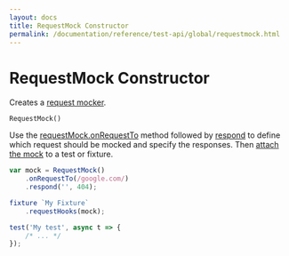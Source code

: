 ```yaml
---
layout: docs
title: RequestMock Constructor
permalink: /documentation/reference/test-api/global/requestmock.html
---
```

# RequestMock Constructor

Creates a [request mocker](../requestmock/README.md).

```text
RequestMock()
```

Use the [requestMock.onRequestTo](../requestmock/onrequestto.md) method followed by [respond](../requestmock/respond.md) to define which request should be mocked and specify the responses. Then [attach the mock](../../../guides/advanced-guides/intercept-http-requests.md#attach-hooks-to-tests-and-fixtures) to a test or fixture.

```js
var mock = RequestMock()
    .onRequestTo(/google.com/)
    .respond('', 404);

fixture `My Fixture`
    .requestHooks(mock);

test('My test', async t => {
    /* ... */
});
```
